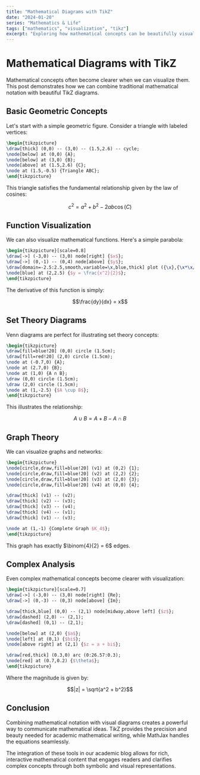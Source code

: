 ```yaml
---
title: "Mathematical Diagrams with TikZ"
date: "2024-01-20"
series: "Mathematics & Life"
tags: ["mathematics", "visualization", "tikz"]
excerpt: "Exploring how mathematical concepts can be beautifully visualized using TikZ diagrams alongside traditional mathematical notation."
---
```


# Mathematical Diagrams with TikZ

Mathematical concepts often become clearer when we can visualize them. This post demonstrates how we can combine traditional mathematical notation with beautiful TikZ diagrams.

## Basic Geometric Concepts

Let's start with a simple geometric figure. Consider a triangle with labeled vertices:

```tikz
\begin{tikzpicture}
\draw[thick] (0,0) -- (3,0) -- (1.5,2.6) -- cycle;
\node[below] at (0,0) {A};
\node[below] at (3,0) {B};
\node[above] at (1.5,2.6) {C};
\node at (1.5,-0.5) {Triangle ABC};
\end{tikzpicture}
```

This triangle satisfies the fundamental relationship given by the law of cosines:

$$c^2 = a^2 + b^2 - 2ab\cos(C)$$

## Function Visualization

We can also visualize mathematical functions. Here's a simple parabola:

```tikz
\begin{tikzpicture}[scale=0.8]
\draw[->] (-3,0) -- (3,0) node[right] {$x$};
\draw[->] (0,-1) -- (0,4) node[above] {$y$};
\draw[domain=-2.5:2.5,smooth,variable=\x,blue,thick] plot ({\x},{\x*\x/2});
\node[blue] at (2,2.5) {$y = \frac{x^2}{2}$};
\end{tikzpicture}
```

The derivative of this function is simply:

$$\frac{dy}{dx} = x$$

## Set Theory Diagrams

Venn diagrams are perfect for illustrating set theory concepts:

```tikz
\begin{tikzpicture}
\draw[fill=blue!20] (0,0) circle (1.5cm);
\draw[fill=red!20] (2,0) circle (1.5cm);
\node at (-0.7,0) {A};
\node at (2.7,0) {B};
\node at (1,0) {A ∩ B};
\draw (0,0) circle (1.5cm);
\draw (2,0) circle (1.5cm);
\node at (1,-2.5) {$A \cup B$};
\end{tikzpicture}
```

This illustrates the relationship:

$$A \cup B = A + B - A \cap B$$

## Graph Theory

We can visualize graphs and networks:

```tikz
\begin{tikzpicture}
\node[circle,draw,fill=blue!20] (v1) at (0,2) {1};
\node[circle,draw,fill=blue!20] (v2) at (2,2) {2};
\node[circle,draw,fill=blue!20] (v3) at (2,0) {3};
\node[circle,draw,fill=blue!20] (v4) at (0,0) {4};

\draw[thick] (v1) -- (v2);
\draw[thick] (v2) -- (v3);
\draw[thick] (v3) -- (v4);
\draw[thick] (v4) -- (v1);
\draw[thick] (v1) -- (v3);

\node at (1,-1) {Complete Graph $K_4$};
\end{tikzpicture}
```

This graph has exactly $\binom{4}{2} = 6$ edges.

## Complex Analysis

Even complex mathematical concepts become clearer with visualization:

```tikz
\begin{tikzpicture}[scale=0.7]
\draw[->] (-3,0) -- (3,0) node[right] {Re};
\draw[->] (0,-3) -- (0,3) node[above] {Im};

\draw[thick,blue] (0,0) -- (2,1) node[midway,above left] {$z$};
\draw[dashed] (2,0) -- (2,1);
\draw[dashed] (0,1) -- (2,1);

\node[below] at (2,0) {$a$};
\node[left] at (0,1) {$bi$};
\node[above right] at (2,1) {$z = a + bi$};

\draw[red,thick] (0.3,0) arc (0:26.57:0.3);
\node[red] at (0.7,0.2) {$\theta$};
\end{tikzpicture}
```

Where the magnitude is given by:

$$|z| = \sqrt{a^2 + b^2}$$

## Conclusion

Combining mathematical notation with visual diagrams creates a powerful way to communicate mathematical ideas. TikZ provides the precision and beauty needed for academic mathematical writing, while MathJax handles the equations seamlessly.

The integration of these tools in our academic blog allows for rich, interactive mathematical content that engages readers and clarifies complex concepts through both symbolic and visual representations.